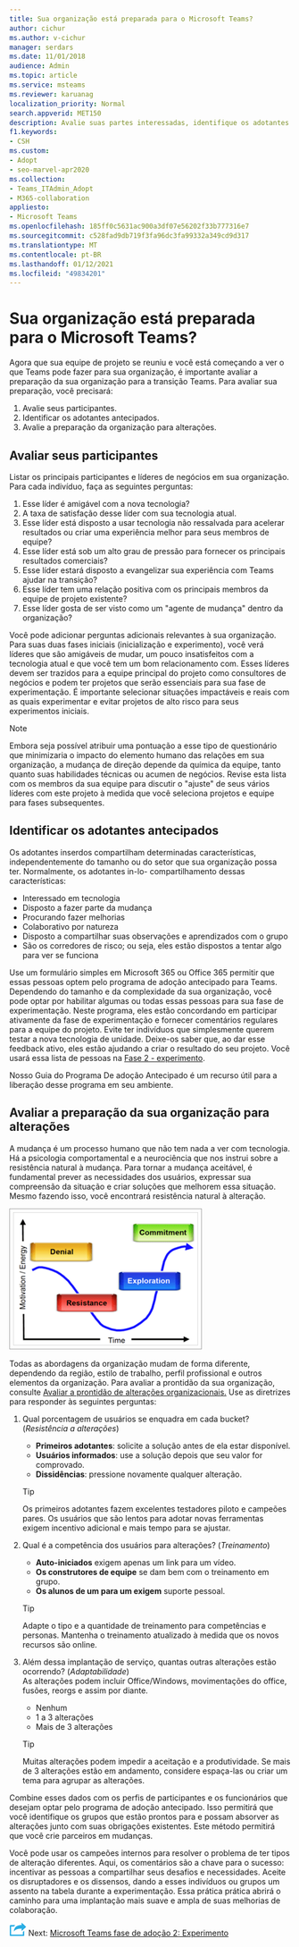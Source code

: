 ```yaml
---
title: Sua organização está preparada para o Microsoft Teams?
author: cichur
ms.author: v-cichur
manager: serdars
ms.date: 11/01/2018
audience: Admin
ms.topic: article
ms.service: msteams
ms.reviewer: karuanag
localization_priority: Normal
search.appverid: MET150
description: Avalie suas partes interessadas, identifique os adotantes antecipados e avalie se sua organização está pronta para a transição para Teams.
f1.keywords:
- CSH
ms.custom:
- Adopt
- seo-marvel-apr2020
ms.collection:
- Teams_ITAdmin_Adopt
- M365-collaboration
appliesto:
- Microsoft Teams
ms.openlocfilehash: 185ff0c5631ac900a3df07e56202f33b777316e7
ms.sourcegitcommit: c528fad9db719f3fa96dc3fa99332a349cd9d317
ms.translationtype: MT
ms.contentlocale: pt-BR
ms.lasthandoff: 01/12/2021
ms.locfileid: "49834201"
---
```

# <a name="how-ready-is-your-organization-for-microsoft-teams"></a>Sua organização está preparada para o Microsoft Teams?

Agora que sua equipe de projeto se reuniu e você está começando a ver o que Teams pode fazer para sua organização, é importante avaliar a preparação da sua organização para a transição Teams. Para avaliar sua preparação, você precisará:

1. Avalie seus participantes.
2. Identificar os adotantes antecipados.
3. Avalie a preparação da organização para alterações. 

## <a name="assess-your-stakeholders"></a>Avaliar seus participantes

Listar os principais participantes e líderes de negócios em sua organização. Para cada indivíduo, faça as seguintes perguntas:
 
1. Esse líder é amigável com a nova tecnologia?
2. A taxa de satisfação desse líder com sua tecnologia atual.
3. Esse líder está disposto a usar tecnologia não ressalvada para acelerar resultados ou criar uma experiência melhor para seus membros de equipe?
4. Esse líder está sob um alto grau de pressão para fornecer os principais resultados comerciais? 
5. Esse líder estará disposto a evangelizar sua experiência com Teams ajudar na transição?
6. Esse líder tem uma relação positiva com os principais membros da equipe de projeto existente?
7. Esse líder gosta de ser visto como um "agente de mudança" dentro da organização?  

Você pode adicionar perguntas adicionais relevantes à sua organização. Para suas duas fases iniciais (inicialização e experimento), você verá líderes que são amigáveis de mudar, um pouco insatisfeitos com a tecnologia atual e que você tem um bom relacionamento com. Esses líderes devem ser trazidos para a equipe principal do projeto como consultores de negócios e podem ter projetos que serão essenciais para sua fase de experimentação. É importante selecionar situações impactáveis e reais com as quais experimentar e evitar projetos de alto risco para seus experimentos iniciais.
   
> [!NOTE]
> Embora seja possível atribuir uma pontuação a esse tipo de questionário que minimizaria o impacto do elemento humano das relações em sua organização, a mudança de direção depende da química da equipe, tanto quanto suas habilidades técnicas ou acumen de negócios. Revise esta lista com os membros da sua equipe para discutir o "ajuste" de seus vários líderes com este projeto à medida que você seleciona projetos e equipe para fases subsequentes. 

## <a name="identify-early-adopters"></a>Identificar os adotantes antecipados

Os adotantes inserdos compartilham determinadas características, independentemente do tamanho ou do setor que sua organização possa ter. Normalmente, os adotantes in-lo- compartilhamento dessas características:

- Interessado em tecnologia
- Disposto a fazer parte da mudança
- Procurando fazer melhorias
- Colaborativo por natureza
- Disposto a compartilhar suas observações e aprendizados com o grupo
- São os corredores de risco; ou seja, eles estão dispostos a tentar algo para ver se funciona

Use um formulário simples em Microsoft 365 ou Office 365 permitir que essas pessoas optem pelo programa de adoção antecipado para Teams. Dependendo do tamanho e da complexidade da sua organização, você pode optar por habilitar algumas ou todas essas pessoas para sua fase de experimentação. Neste programa, eles estão concordando em participar ativamente da fase de experimentação e fornecer comentários regulares para a equipe do projeto. Evite ter indivíduos que simplesmente querem testar a nova tecnologia de unidade. Deixe-os saber que, ao dar esse feedback ativo, eles estão ajudando a criar o resultado do seu projeto. Você usará essa lista de pessoas na [Fase 2 - experimento](teams-adoption-phase2-experiment.md).

Nosso Guia do Programa De adoção Antecipado é um recurso útil para a liberação desse programa em seu ambiente.  
 
## <a name="assess-your-organizations-readiness-for-change"></a>Avaliar a preparação da sua organização para alterações

A mudança é um processo humano que não tem nada a ver com tecnologia. Há a psicologia comportamental e a neurociência que nos instrui sobre a resistência natural à mudança. Para tornar a mudança aceitável, é fundamental prever as necessidades dos usuários, expressar sua compreensão da situação e criar soluções que melhorem essa situação. Mesmo fazendo isso, você encontrará resistência natural à alteração.  

![Graph que ilustram a resistência à alteração](media/teams-adoption-resistance.png)

Todas as abordagens da organização mudam de forma diferente, dependendo da região, estilo de trabalho, perfil profissional e outros elementos da organização. Para avaliar a prontidão da sua organização, consulte [Avaliar a prontidão de alterações organizacionais.](upgrade-org-change-readiness.md) Use as diretrizes para responder às seguintes perguntas:

1. Qual porcentagem de usuários se enquadra em cada bucket? (*Resistência a alterações*)
    - **Primeiros adotantes**: solicite a solução antes de ela estar disponível.
    - **Usuários informados**: use a solução depois que seu valor for comprovado.
    - **Dissidências**: pressione novamente qualquer alteração.
    
   > [!TIP]
   > Os primeiros adotantes fazem excelentes testadores piloto e campeões pares. Os usuários que são lentos para adotar novas ferramentas exigem incentivo adicional e mais tempo para se ajustar. 

2. Qual é a competência dos usuários para alterações? (*Treinamento*)
    - **Auto-iniciados** exigem apenas um link para um vídeo.
    - **Os construtores de equipe** se dam bem com o treinamento em grupo.
    - **Os alunos de um para um exigem** suporte pessoal.

    > [!TIP]
    > Adapte o tipo e a quantidade de treinamento para competências e personas. Mantenha o treinamento atualizado à medida que os novos recursos são online.

3. Além dessa implantação de serviço, quantas outras alterações estão ocorrendo? (*Adaptabilidade*) <br/>As alterações podem incluir Office/Windows, movimentações do office, fusões, reorgs e assim por diante.
    - Nenhum
    - 1 a 3 alterações
    - Mais de 3 alterações
 
    > [!TIP] 
    > Muitas alterações podem impedir a aceitação e a produtividade. Se mais de 3 alterações estão em andamento, considere espaça-las ou criar um tema para agrupar as alterações.  

Combine esses dados com os perfis de participantes e os funcionários que desejam optar pelo programa de adoção antecipado. Isso permitirá que você identifique os grupos que estão prontos para e possam absorver as alterações junto com suas obrigações existentes. Este método permitirá que você crie parceiros em mudanças.

Você pode usar os campeões internos para resolver o problema de ter tipos de alteração diferentes. Aqui, os comentários são a chave para o sucesso: incentivar as pessoas a compartilhar seus desafios e necessidades. Aceite os disruptadores e os dissensos, dando a esses indivíduos ou grupos um assento na tabela durante a experimentação. Essa prática prática abrirá o caminho para uma implantação mais suave e ampla de suas melhorias de colaboração.  

![Um ícone que representa a próxima etapa ](media/teams-adoption-next-icon.png) Next: [Microsoft Teams fase de adoção 2: Experimento](teams-adoption-phase2-experiment.md) 

